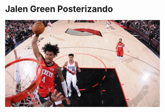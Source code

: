 <h1 id="head-spinning-html-css-gsap">Jalen Green Posterizando</h1>
<p><img src="img/i.jpeg" alt=""></p>
